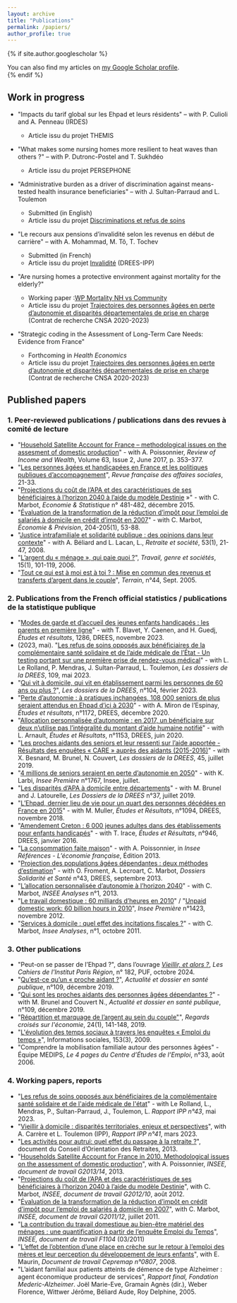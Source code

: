 ```yaml
---
layout: archive
title: "Publications"
permalink: /papiers/
author_profile: true
---
```


{% if site.author.googlescholar %}
  <div class="wordwrap">You can also find my articles on <a href="{{site.author.googlescholar}}">my Google Scholar profile</a>.</div>
{% endif %}

## Work in progress 

- "Impacts du tarif global sur les Ehpad et leurs résidents" – with P. Culioli and A. Penneau (IRDES)
    * Article issu du projet THEMIS
      
- "What makes some nursing homes more resilient to heat waves than others ?" – with P. Dutronc-Postel and T. Sukhdéo
    * Article issu du projet PERSEPHONE
      
- "Administrative burden as a driver of discrimination against means-tested health insurance beneficiaries" – with J. Sultan-Parraud and L. Toulemon
    * Submitted (in English)
    * Article issu du projet [Discriminations et refus de soins](https://www.ipp.eu/projet/discrimination-et-refus-de-soins/)

- "Le recours aux pensions d’invalidité selon les revenus en début de carrière" – with A. Mohammad, M. Tô, T. Tochev
    * Submitted (in French) 
    * Article issu du projet [Invalidité](https://www.ipp.eu/projet/invalidite/) (DREES-IPP)

- "Are nursing homes a protective environment against mortality for the elderly?"
    * Working paper :[WP Mortality NH vs Community](../files/Mortality_NH_WP_V2_dec_24.pdf)
    * Article issu du projet [Trajectoires des personnes âgées en perte d’autonomie et disparités départementales de prise en charge](https://www.ipp.eu/projet/trajectoires-personnes-agees-en-perte-d-autonomie-et-disparites-departementales-de-prise-en-charge/) (Contrat de recherche CNSA 2020-2023)

- "Strategic coding in the Assessment of Long-Term Care Needs: Evidence from France"
    * Forthcoming in _Health Economics_
    * Article issu du projet [Trajectoires des personnes âgées en perte d’autonomie et disparités départementales de prise en charge](https://www.ipp.eu/projet/trajectoires-personnes-agees-en-perte-d-autonomie-et-disparites-departementales-de-prise-en-charge/) (Contrat de recherche CNSA 2020-2023)


## Published papers 

### 1. Peer-reviewed publications / publications dans des revues à comité de lecture

- "[Household Satellite Account for France – methodological issues on the assesment of domestic production](https://onlinelibrary.wiley.com/doi/10.1111/roiw.12216)" - with A. Poissonnier, *Review of Income and Wealth*, Volume 63, Issue 2, June 2017, p. 353–377.
- "[Les personnes âgées et handicapées en France et les politiques publiques d’accompagnement](https://doi.org/10.3917/rfas.164.0021)", *Revue française des affaires sociales*, 21-33.
- "[Projections du coût de l’APA et des caractéristiques de ses bénéficiaires à l’horizon 2040 à l’aide du modèle Destinie](https://www.insee.fr/fr/statistiques/1305201?sommaire=1305205) »" - with C. Marbot, *Economie & Statistique* n° 481-482, décembre 2015.
- "[Évaluation de la transformation de la réduction d’impôt pour l’emploi de salariés à domicile en crédit d’impôt en 2007](doi:10.3917/ecop.204.0053m)" - with C. Marbot, *Économie & Prévision*, 204-205(1), 53-88.
- "[Justice intrafamiliale et solidarité publique : des opinions dans leur contexte](https://www.cairn.info/revue-retraite-et-societe1-2008-1-page-21.htm)" - with A. Béliard and L. Lacan, L., *Retraite et société*, 53(1), 21-47, 2008.
- "[L’argent du « ménage », qui paie quoi ?](https://doi.org/10.3917/tgs.015.0101)", *Travail, genre et sociétés*, 15(1), 101-119, 2006.
- "[Tout ce qui est à moi est à toi ? : Mise en commun des revenus et transferts d’argent dans le couple](https://doi.org/10.4000/terrain.3530)", *Terrain*, n°44, Sept. 2005.

### 2. Publications from the French official statistics / publications de la statistique publique

- "[Modes de garde et d’accueil des jeunes enfants handicapés : les parents en première ligne](https://drees.solidarites-sante.gouv.fr/publications-communique-de-presse/etudes-et-resultats/modes-de-garde-et-daccueil-des-jeunes-enfants)" - with T. Blavet, Y. Caenen, and H. Guedj, *Études et résultats*, 1286, DREES, novembre 2023.
- (2023, mai). "[Les refus de soins opposés aux bénéficiaires de la complémentaire santé solidaire et de l’aide médicale de l’État - Un testing portant sur une première prise de rendez-vous médical](https://drees.solidarites-sante.gouv.fr/publications-communique-de-presse/les-dossiers-de-la-drees/les-refus-de-soins-opposes-aux)" - with L. Le Rolland, P. Mendras, J. Sultan-Parraud, L. Toulemon, *Les dossiers de la DREES*, 109, mai 2023.
- "[Qui vit à domicile, qui vit en établissement parmi les personnes de 60 ans ou plus ?](https://drees.solidarites-sante.gouv.fr/publications/les-dossiers-de-la-drees/qui-vit-domicile-qui-vit-en-etablissement-parmi-les-personnes)", *Les dossiers de la DREES*, n°104, février 2023.
- "[Perte d’autonomie : à pratiques inchangées, 108 000 seniors de plus seraient attendus en Ehpad d’ici à 2030](https://drees.solidarites-sante.gouv.fr/publications/etudes-et-resultats/perte-dautonomie-pratiques-inchangees-108-000-seniors-de-plus)" - with A. Miron de l’Espinay, *Études et résultats*, n°1172, DREES, décembre 2020.
- "[Allocation personnalisée d’autonomie : en 2017, un bénéficiaire sur deux n’utilise pas l’intégralité du montant d’aide humaine notifié](https://drees.solidarites-sante.gouv.fr/etudes-et-statistiques/publications/etudes-et-resultats/article/allocation-personnalisee-d-autonomie-en-2017-un-beneficiaire-sur-deux-n-utilise)" - with L. Arnault, *Études et Résultats*, n°1153, DREES, juin 2020.
- "[Les proches aidants des seniors et leur ressenti sur l’aide apportée - Résultats des enquêtes « CARE » auprès des aidants (2015-2016)](https://drees.solidarites-sante.gouv.fr/publications/les-dossiers-de-la-drees/les-proches-aidants-des-seniors-et-leur-ressenti-sur-laide)" - with X. Besnard, M. Brunel, N. Couvert, *Les dossiers de la DREES*, 45, juillet 2019.
- "[4 millions de seniors seraient en perte d’autonomie en 2050](https://www.insee.fr/fr/statistiques/4196949)" - with K. Larbi, *Insee Première* n°1767, Insee, juillet.  
- "[Les disparités d’APA à domicile entre départements](https://drees.solidarites-sante.gouv.fr/etudes-et-statistiques/publications/les-dossiers-de-la-drees/article/les-disparites-d-apa-a-domicile-entre-departements)" - with M. Brunel and J. Latourelle, *Les Dossiers de la DREES* n°37, juillet 2019.
- "[L’Ehpad, dernier lieu de vie pour un quart des personnes décédées en France en 2015](https://drees.solidarites-sante.gouv.fr/etudes-et-statistiques/publications/etudes-et-resultats/article/l-ehpad-dernier-lieu-de-vie-pour-un-quart-des-personnes-decedees-en-france-en)" - with M. Muller, *Études et Résultats*, n°1094, DREES, novembre 2018.
- "[Amendement Creton : 6 000 jeunes adultes dans des établissements pour enfants handicapés](https://drees.solidarites-sante.gouv.fr/etudes-et-statistiques/publications/etudes-et-resultats/article/amendement-creton-6-000-jeunes-adultes-dans-des-etablissements-pour-enfants)" - with T. Irace, *Études et Résultats*, n°946, DREES, janvier 2016.  
- "[La consommation faite maison](https://www.insee.fr/fr/statistiques/1372837?sommaire=1372840)" - with A. Poissonnier, in *Insee Références - L’économie française*, Édition 2013.  
- "[Projection des populations âgées dépendantes : deux méthodes d’estimation](https://drees.solidarites-sante.gouv.fr/etudes-et-statistiques/publications/les-dossiers-de-la-drees/dossiers-solidarite-et-sante/article/projection-des-populations-agees-dependantes-deux-methodes-d-estimation)" - with O. Froment, A. Lecroart, C. Marbot, *Dossiers Solidarité et Santé* n°43, DREES, septembre 2013.  
- "[L’allocation personnalisée d’autonomie à l’horizon 2040](https://www.insee.fr/fr/statistiques/1521329)" - with C. Marbot, *INSEE Analyses* n°1, 2013.
- "[Le travail domestique : 60 milliards d’heures en 2010](http://www.insee.fr/fr/ffc/ipweb/ip1423/ip1423.pdf)" / "[Unpaid domestic work: 60 billion hours in 2010](https://www.insee.fr/en/statistiques/2123971)", *Insee Première* n°1423, novembre 2012.  
- "[Services à domicile : quel effet des incitations fiscales ?](https://www.insee.fr/fr/statistiques/1521341)" - with C. Marbot, *Insee Analyses*, n°1, octobre 2011.  


### 3. Other publications

- "Peut-on se passer de l’Ehpad ?", dans l’ouvrage *[Vieillir, et alors ?](https://www.institutparisregion.fr/nos-travaux/publications/vieillir-et-alors/)*, *Les Cahiers de l’Institut Paris Région*, n° 182, PUF, octobre 2024.
- "[Qu’est-ce qu’un « proche aidant ?](https://www.hcsp.fr/explore.cgi/adsp?clef=171)", *Actualité et dossier en santé publique*, n°109, décembre 2019.
- "[Qui sont les proches aidants des personnes âgées dépendantes ?](https://www.hcsp.fr/explore.cgi/adsp?clef=171)" - with M. Brunel and Couvert N., *Actualité et dossier en santé publique*, n°109, décembre 2019.
- "[Répartition et marquage de l’argent au sein du couple"](doi:10.3917/rce.024.0141)", *Regards croisés sur l'économie*, 24(1), 141-148, 2019.
- "[L'évolution des temps sociaux à travers les enquêtes « Emploi du temps »](doi:10.3917/inso.153.0008)", Informations sociales, 153(3), 2009.
- "Comprendre la mobilisation familiale autour des personnes âgées" - Équipe MEDIPS, *Le 4 pages du Centre d’Études de l’Emploi*, n°33, août 2006.

 

### 4. Working papers, reports

- "[Les refus de soins opposés aux bénéficiaires de la complémentaire santé solidaire et de l'aide médicale de l'état](https://www.ipp.eu/actualites/refus-de-soins-discriminatoires/)" - with Le Rolland, L., Mendras, P., Sultan-Parraud, J., Toulemon, L. *Rapport IPP n°43*, mai 2023.
- "[Vieillir à domicile : disparités territoriales, enjeux et perspectives](https://www.ipp.eu/publication/vieillir-a-domicile-disparites-territoriales-enjeux-et-perspectives/)", with A. Carrère et L. Toulemon (IPP), *Rapport IPP n°41*, mars 2023. 
- "[Les activités pour autrui: quel effet du passage à la retraite ?](https://www.cor-retraites.fr/sites/default/files/2019-06/doc-2019.pdf)", document du Conseil d’Orientation des Retraites, 2013.  
- "[Households Satellite Account for France in 2010. Methodological issues on the assessment of domestic production](https://www.insee.fr/en/statistiques/1381047)", with A. Poissonnier, *INSEE, document de travail G2013/14*, 2013.
- "[Projections du coût de l’APA et des caractéristiques de ses bénéficiaires à l’horizon 2040 à l’aide du modèle Destinie](https://www.insee.fr/en/statistiques/1380945)", with C. Marbot, *INSEE, document de travail G2012/10*, août 2012.
- "[Évaluation de la transformation de la réduction d’impôt en crédit d’impôt pour l’emploi de salariés à domicile en 2007](https://www.insee.fr/fr/statistiques/1380980)", with C. Marbot, *INSEE, document de travail G2011/12*, juillet 2011. 
- "[La contribution du travail domestique au bien-être matériel des ménages : une quantification à partir de l’enquête Emploi du Temps](https://www.insee.fr/fr/statistiques/1380932)", *INSEE, document de travail F1104* (03/2011)  
- "[L’effet de l’obtention d’une place en crèche sur le retour à l’emploi des mères et leur perception du développement de leurs enfants](http://www.cepremap.fr/depot/docweb/docweb0807.pdf)", with E. Maurin, *Document de travail Cepremap n°0807*, 2008.  
- "L’aidant familial aux patients atteints de démence de type Alzheimer : agent économique producteur de services", *Rapport final, Fondation Mederic-Alzheimer*. Joël Marie-Eve, Gramain Agnès (dir.), Weber Florence, Wittwer Jérôme, Béliard Aude, Roy Delphine, 2005. 

